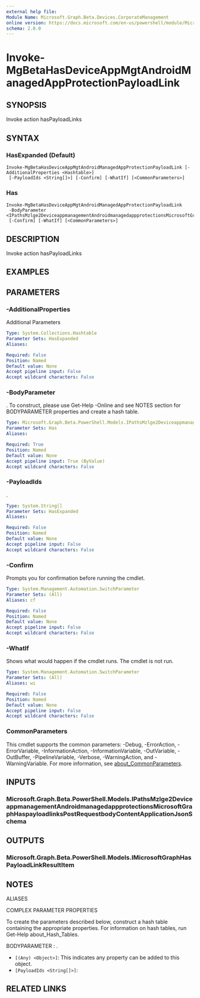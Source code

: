 ```yaml
---
external help file:
Module Name: Microsoft.Graph.Beta.Devices.CorporateManagement
online version: https://docs.microsoft.com/en-us/powershell/module/Microsoft.Graph.devices.corporatemanagement/invoke-mghasdeviceappmgtandroidmanagedappprotectionpayloadlink
schema: 2.0.0
---
```


# Invoke-MgBetaHasDeviceAppMgtAndroidManagedAppProtectionPayloadLink

## SYNOPSIS
Invoke action hasPayloadLinks

## SYNTAX

### HasExpanded (Default)
```
Invoke-MgBetaHasDeviceAppMgtAndroidManagedAppProtectionPayloadLink [-AdditionalProperties <Hashtable>]
 [-PayloadIds <String[]>] [-Confirm] [-WhatIf] [<CommonParameters>]
```

### Has
```
Invoke-MgBetaHasDeviceAppMgtAndroidManagedAppProtectionPayloadLink
 -BodyParameter <IPathsMzlge2DeviceappmanagementAndroidmanagedappprotectionsMicrosoftGraphHaspayloadlinksPostRequestbodyContentApplicationJsonSchema>
 [-Confirm] [-WhatIf] [<CommonParameters>]
```

## DESCRIPTION
Invoke action hasPayloadLinks

## EXAMPLES

## PARAMETERS

### -AdditionalProperties
Additional Parameters

```yaml
Type: System.Collections.Hashtable
Parameter Sets: HasExpanded
Aliases:

Required: False
Position: Named
Default value: None
Accept pipeline input: False
Accept wildcard characters: False
```

### -BodyParameter
.
To construct, please use Get-Help -Online and see NOTES section for BODYPARAMETER properties and create a hash table.

```yaml
Type: Microsoft.Graph.Beta.PowerShell.Models.IPathsMzlge2DeviceappmanagementAndroidmanagedappprotectionsMicrosoftGraphHaspayloadlinksPostRequestbodyContentApplicationJsonSchema
Parameter Sets: Has
Aliases:

Required: True
Position: Named
Default value: None
Accept pipeline input: True (ByValue)
Accept wildcard characters: False
```

### -PayloadIds
.

```yaml
Type: System.String[]
Parameter Sets: HasExpanded
Aliases:

Required: False
Position: Named
Default value: None
Accept pipeline input: False
Accept wildcard characters: False
```

### -Confirm
Prompts you for confirmation before running the cmdlet.

```yaml
Type: System.Management.Automation.SwitchParameter
Parameter Sets: (All)
Aliases: cf

Required: False
Position: Named
Default value: None
Accept pipeline input: False
Accept wildcard characters: False
```

### -WhatIf
Shows what would happen if the cmdlet runs.
The cmdlet is not run.

```yaml
Type: System.Management.Automation.SwitchParameter
Parameter Sets: (All)
Aliases: wi

Required: False
Position: Named
Default value: None
Accept pipeline input: False
Accept wildcard characters: False
```

### CommonParameters
This cmdlet supports the common parameters: -Debug, -ErrorAction, -ErrorVariable, -InformationAction, -InformationVariable, -OutVariable, -OutBuffer, -PipelineVariable, -Verbose, -WarningAction, and -WarningVariable. For more information, see [about_CommonParameters](http://go.microsoft.com/fwlink/?LinkID=113216).

## INPUTS

### Microsoft.Graph.Beta.PowerShell.Models.IPathsMzlge2DeviceappmanagementAndroidmanagedappprotectionsMicrosoftGraphHaspayloadlinksPostRequestbodyContentApplicationJsonSchema

## OUTPUTS

### Microsoft.Graph.Beta.PowerShell.Models.IMicrosoftGraphHasPayloadLinkResultItem

## NOTES

ALIASES

COMPLEX PARAMETER PROPERTIES

To create the parameters described below, construct a hash table containing the appropriate properties. For information on hash tables, run Get-Help about_Hash_Tables.


BODYPARAMETER <IPathsMzlge2DeviceappmanagementAndroidmanagedappprotectionsMicrosoftGraphHaspayloadlinksPostRequestbodyContentApplicationJsonSchema>: .
  - `[(Any) <Object>]`: This indicates any property can be added to this object.
  - `[PayloadIds <String[]>]`: 

## RELATED LINKS

